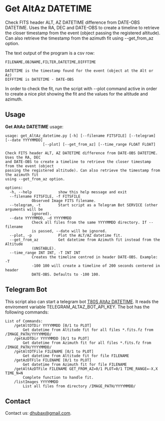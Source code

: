 Get AltAz DATETIME
==================

Check FITS header ALT, AZ DATETIME difference from DATE-OBS DATETIME.
Uses the RA, DEC and DATE-OBS to create a timeline to retrieve the 
closer timestamp from the event (object passing the registered altitude).
Can also retrieve the timestamp from the azimuth fit using --get_from_az 
option.

The text output of the program is a csv row:

	FILENAME,OBJNAME,FILTER,DATETIME,DIFFTIME

	DATETIME is the timestamp found for the event (object at the Alt or Az)
	DIFFTIME is DATETIME - DATE-OBS

In order to check the fit, run the script with --plot command active in order to create
a nice plot showing the fit and the values for the altitude and azimuth.

Usage
-----

**Get AltAz DATETIME** usage:

	usage: get_AltAz_datetime.py [-h] [--filename FITSFILE] [--telegram] [--date YYYYMMDD]
				     [--plot] [--get_from_az] [--time_range FLOAT FLOAT]

	Check FITS header ALT, AZ DATETIME difference from DATE-OBS DATETIME. Uses the RA, DEC
	and DATE-OBS to create a timeline to retrieve the closer timestamp from the event (object
	passing the registered altitude). Can also retrieve the timestamp from the azimuth fit
	using --get_from_az option.

	options:
	  -h, --help            show this help message and exit
	  --filename FITSFILE, -f FITSFILE
				Observed Image FITS filename.
	  --telegram, -t        Start script as a Telegram Bot SERVICE (other arguments will be
				ignored).
	  --date YYYYMMDD, -d YYYYMMDD
				Check all files from the same YYYYMMDD directory. If --filename
				is passed, --date will be ignored.
	  --plot, -p            Plot the ALT/AZ datetime fit.
	  --get_from_az         Get datetime from Azimuth fit instead from the Altitude
				(UNSTABLE).
	  --time_range INT INT, -T INT INT
				Creates the timeline centred in header DATE-OBS. Example: -T
				-100 100 will create a timeline of 200 seconds centered in header
				DATE-OBS. Defaults to -100 100.

Telegram Bot
------------

This script also can start a telegram bot [T80S AltAz DATETIME](https://t.me/t80s_altaz_dt_bot).
It reads the enviroment variable TELEGRAM_ALTAZ_BOT_API_KEY. The bot has the following commands:

	List of Commands:
		/getAltDTDir YYYYMMDD [0/1 to PLOT]
			Get datetime from Altitude fit for all files *.fits.fz from /IMAGE_PATH/YYYYMMDD/
		/getAzDTDir YYYYMMDD [0/1 to PLOT]
			Get datetime from Azimuth fit for all files *.fits.fz from /IMAGE_PATH/YYYYMMDD/
		/getAltDTFile FILENAME [0/1 to PLOT]
			Get datetime from Altitude fit for file FILENAME
		/getAzDTFile FILENAME [0/1 to PLOT]
			Get datetime from Azimuth fit for file FILENAME
		/getAltAzDTFile FILENAME GET_FROM_AZ=0/1 PLOT=0/1 TIME_RANGE=-X,X TIME_N=N
			Complete function to handle fit.
		/listImages YYYYMMDD
			List all files from directory /IMAGE_PATH/YYYYMMDD/

Contact
-------
	
Contact us: [dhubax@gmail.com](mailto:dhubax@gmail.com).
